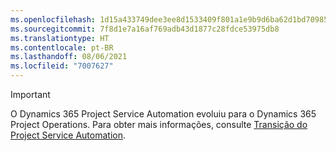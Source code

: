 ```yaml
---
ms.openlocfilehash: 1d15a433749dee3ee8d1533409f801a1e9b9d6ba62d1bd70985e3997f1547db0
ms.sourcegitcommit: 7f8d1e7a16af769adb43d1877c28fdce53975db8
ms.translationtype: HT
ms.contentlocale: pt-BR
ms.lasthandoff: 08/06/2021
ms.locfileid: "7007627"
---
```

> [!IMPORTANT]
> O Dynamics 365 Project Service Automation evoluiu para o Dynamics 365 Project Operations. Para obter mais informações, consulte [Transição do Project Service Automation](https://dynamics.microsoft.com/en-us/project-service-automation/overview/).

